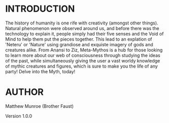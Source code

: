 # INTRODUCTION

The history of humanity is one rife with creativity (amongst other things). Natural phenomenon were observed around us, and before there was the technology to explain it, people simply had their five senses and the Void of Mind to help them put the pieces together.
This lead to an explation of 'Neteru' or 'Nature' using grandiose and exquiste imagery of gods and creatures alike. From Anansi to Ziz, Meta-Mythos is a hub for those looking to learn more about our web of consciousness through studying the ideas of the past, while simultaneously giving the user a vast worldy knowledge of mythic creatures and figures, which is sure to make you the life of any party! 
Delve into the Myth, today!

# AUTHOR

Matthew Munroe (Brother Faust)

Version 1.0.0